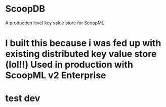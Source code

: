 # ScoopDB
A production level key value store for ScoopML

# I built this because i was fed up with existing distributed key value store (lol!!) Used in production with ScoopML v2 Enterprise

# test dev 
